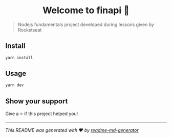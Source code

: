 <h1 align="center">Welcome to finapi 👋</h1>

> Nodejs fundamentals project developed during lessons given by Rocketseat

## Install

```sh
yarn install
```

## Usage

```sh
yarn dev
```

## Show your support

Give a ⭐️ if this project helped you!

***
_This README was generated with ❤️ by [readme-md-generator](https://github.com/kefranabg/readme-md-generator)_
